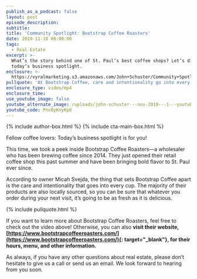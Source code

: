 ```yaml
---
publish_as_a_podcast: false
layout: post
episode_description:
subtitle:
title: 'Community Spotlight: Bootstrap Coffee Roasters'
date: 2019-11-18 00:00:00
tags:
  - Real Estate
excerpt: >-
  What’s the story behind one of St. Paul’s best coffee shops? Let’s discuss in
  today’s business spotlight.
enclosure: >-
  https://vyralmarketing.s3.amazonaws.com/John+Schuster/Community+Spotlight-+Bootstrap+Coffee+Roasters.mp4
pullquote: 'At Bootstrap Coffee, care and intentionality go into every cup.'
enclosure_type: video/mp4
enclosure_time:
use_youtube_image: false
youtube_alternate_image: /uploads/john-schuster---nov-2019---1---youtube.jpg
youtube_code: Pnx8yKnyKp8
---
```


{% include author-box.html %}
{% include cta-main-box.html %}

Fellow coffee lovers: Today’s business spotlight is for you\!&nbsp;

This time, we took a peek inside Bootstrap Coffee Roasters—a wholesaler who has been brewing coffee since 2014. They just opened their retail coffee shop this past summer and have been bringing bold flavor to St. Paul ever since.

According to owner Micah Svejda, the thing that sets Bootstrap Coffee apart is the care and intentionality that goes into every cup. The majority of their products are also locally sourced, so you can be sure that whatever you order during your next visit, it’s going to be as fresh as it is delicious.

{% include pullquote.html %}

If you want to learn more about Bootstrap Coffee Roasters, feel free to check out the video above\! Otherwise, you can also **visit their website, [https://www.bootstrapcoffeeroasters.com/](https://www.bootstrapcoffeeroasters.com/){: target="_blank"}, for their hours, menu, and other information.**

As always, if you have any other questions about real estate, please don’t hesitate to give us a call or send us an email. We look forward to hearing from you soon.